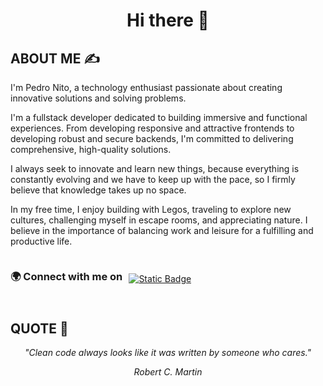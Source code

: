 <div align="center">

# Hi there 👋

</div>
 
 ## ABOUT ME ✍️

<div>

I'm Pedro Nito, a technology enthusiast passionate about creating innovative solutions and solving problems.

I'm a fullstack developer dedicated to building immersive and functional experiences. From developing responsive and attractive frontends to developing robust and secure backends, I'm committed to delivering comprehensive, high-quality solutions.

I always seek to innovate and learn new things, because everything is constantly evolving and we have to keep up with the pace, so I firmly believe that knowledge takes up no space.

In my free time, I enjoy building with Legos, traveling to explore new cultures, challenging myself in escape rooms, and appreciating nature. I believe in the importance of balancing work and leisure for a fulfilling and productive life.

</div>

<div class="link">

<div style="margin-bottom:1.75%; margin-right: 2%">

### 🌍 Connect with me on 

</div>

<div>
<a href="https://www.linkedin.com/in/pedro-nito-b20126205/">
<img alt="Static Badge" src="https://img.shields.io/badge/linkedin-badge?style=for-the-badge&logo=linkedin&logoColor=white&color=%230A66C2">
<a/>
</div>


</div>


<style>
.link {
    display: flex;
    align-items: center;
}
</style>












<!-- # CERTIFICATIONS 🏅 -->



 
## QUOTE 💭

<div align="center">

*"Clean code always looks like it was written by someone who cares."*
<br>

*Robert C. Martin*

</div>
